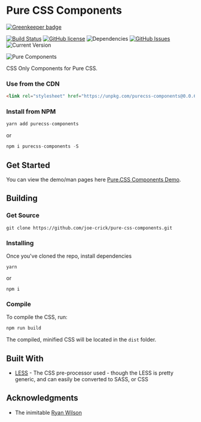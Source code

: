 Pure CSS Components
==================

[![Greenkeeper badge](https://badges.greenkeeper.io/joe-crick/Responsive-CSS-Accordion.svg)](https://greenkeeper.io/)

[![Build Status](https://travis-ci.org/joe-crick/pure-css-components.svg?branch=master)](https://travis-ci.org/joe-crick/pure-css-components)
[![GitHub license](https://img.shields.io/github/license/Day8/re-frame.svg)](license.txt) 
![Dependencies](https://img.shields.io/badge/dependencies-up%20to%20date-brightgreen.svg)
[![GitHub Issues](https://img.shields.io/github/issues/joe-crick/responsive-css-accordion.svg)](https://github.com/joe-crick/responsive-css-accordion/issues)
![Current Version](https://img.shields.io/badge/version-0.0.2-green.svg)


![Pure Components](https://github.com/joe-crick/pure-css-components/blob/master/static/pure-css-components.png)

CSS Only Components for Pure CSS. 

### Use from the CDN

```html
<link rel="stylesheet" href="https://unpkg.com/purecss-components@0.0.6/dist/pure-components.css">
```

### Install from NPM

```js
yarn add purecss-components
```
or
```js
npm i purecss-components -S
```

## Get Started

You can view the demo/man pages here [Pure.CSS Components Demo](https://joe-crick.github.io/pure-css-components/).

## Building

### Get Source

```
git clone https://github.com/joe-crick/pure-css-components.git
```

### Installing

Once you've cloned the repo, install dependencies

```
yarn
```
or
```
npm i
```

### Compile

To compile the CSS, run:

```js
npm run build
```

The compiled, minified CSS will be located in the `dist` folder.

## Built With

* [LESS](http://lesscss.org/) - The CSS pre-processor used - though the LESS is pretty generic, and can easily be converted to SASS, or CSS

## Acknowledgments

* The inimitable [Ryan Wilson](http://github.com/ryangwilson)

